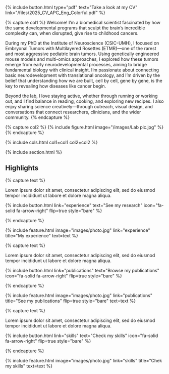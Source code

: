 ---
---

{%
  include button.html
  type="pdf"
  text="Take a look at my CV"
  link="/files/2025_CV_APC_Eng_Colorful.pdf"
%}

{% capture col1 %}
Welcome! I’m a biomedical scientist fascinated by how the same developmental programs that sculpt the brain’s incredible complexity can, when disrupted, give rise to childhood cancers.

During my PhD at the Institute of Neuroscience (CSIC-UMH), I focused on Embryonal Tumors with Multilayered Rosettes (ETMR)—one of the rarest and most aggressive pediatric brain tumors. Using genetically engineered mouse models and multi-omics approaches, I explored how these tumors emerge from early neurodevelopmental processes, aiming to bridge fundamental biology with clinical insight. I’m passionate about connecting basic neurodevelopment with translational oncology, and I’m driven by the belief that understanding how we are built, cell by cell, gene by gene, is the key to revealing how diseases like cancer begin. 

Beyond the lab, I love staying active, whether through running or working out, and I find balance in reading, cooking, and exploring new recipes. I also enjoy sharing science creatively—through outreach, visual design, and conversations that connect researchers, clinicians, and the wider community.
{% endcapture %}

{% capture col2 %}
{% include figure.html image="/images/Lab pic.jpg" %}
{% endcapture %}

{% include cols.html col1=col1 col2=col2 %}

{% include section.html %}

## Highlights

{% capture text %}

Lorem ipsum dolor sit amet, consectetur adipiscing elit, sed do eiusmod tempor incididunt ut labore et dolore magna aliqua.

{%
  include button.html
  link="experience"
  text="See my research"
  icon="fa-solid fa-arrow-right"
  flip=true
  style="bare"
%}

{% endcapture %}

{%
  include feature.html
  image="images/photo.jpg"
  link="experience"
  title="My experience"
  text=text
%}

{% capture text %}

Lorem ipsum dolor sit amet, consectetur adipiscing elit, sed do eiusmod tempor incididunt ut labore et dolore magna aliqua.

{%
  include button.html
  link="publications"
  text="Browse my publications"
  icon="fa-solid fa-arrow-right"
  flip=true
  style="bare"
%}

{% endcapture %}

{%
  include feature.html
  image="images/photo.jpg"
  link="publications"
  title="See my publications"
  flip=true
  style="bare"
  text=text
%}

{% capture text %}

Lorem ipsum dolor sit amet, consectetur adipiscing elit, sed do eiusmod tempor incididunt ut labore et dolore magna aliqua.

{%
  include button.html
  link="skills"
  text="Check my skills"
  icon="fa-solid fa-arrow-right"
  flip=true
  style="bare"
%}

{% endcapture %}

{%
  include feature.html
  image="images/photo.jpg"
  link="skills"
  title="Chek my skills"
  text=text
%}
